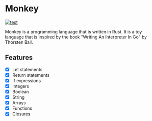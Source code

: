 # Monkey

[![test](https://github.com/kazu728/monkey/actions/workflows/test.yml/badge.svg)](https://github.com/kazu728/monkey/actions/workflows/test.yml)

Monkey is a programming language that is written in Rust. It is a toy language that is inspired by the book "Writing An Interpreter In Go" by Thorsten Ball.

## Features

- [x] Let statements
- [x] Return statements
- [x] If expressions
- [x] Integers
- [x] Boolean
- [x] String
- [x] Arrays
- [x] Functions
- [x] Closures
